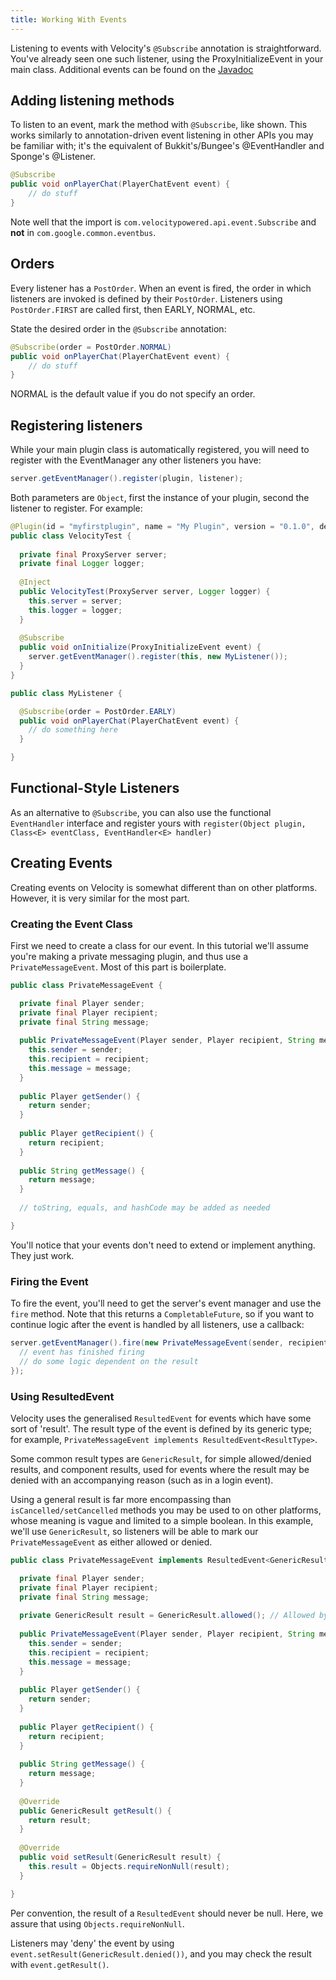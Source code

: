```yaml
---
title: Working With Events
---
```


Listening to events with Velocity's `@Subscribe` annotation is straightforward. You've already seen one such listener, using the ProxyInitializeEvent in your main class.
Additional events can be found on the [Javadoc](https://jd.velocitypowered.com/1.1.0/)

## Adding listening methods

To listen to an event, mark the method with `@Subscribe`, like shown. This works similarly to annotation-driven event listening
in other APIs you may be familiar with; it's the equivalent of Bukkit's/Bungee's @EventHandler and Sponge's @Listener.

```java
@Subscribe
public void onPlayerChat(PlayerChatEvent event) {
	// do stuff
}
```

<Caution>
    Note well that the import is <code>com.velocitypowered.api.event.Subscribe</code> and <strong>not</strong> in <code>com.google.common.eventbus</code>.
</Caution>

## Orders

Every listener has a `PostOrder`. When an event is fired, the order in which listeners are invoked is defined by their `PostOrder`. Listeners using
`PostOrder.FIRST` are called first, then EARLY, NORMAL, etc.

State the desired order in the `@Subscribe` annotation:

```java
@Subscribe(order = PostOrder.NORMAL)
public void onPlayerChat(PlayerChatEvent event) {
	// do stuff
}
```

NORMAL is the default value if you do not specify an order.

## Registering listeners

While your main plugin class is automatically registered, you will need to register with the EventManager any other listeners you have:

```java
server.getEventManager().register(plugin, listener);
```

Both parameters are `Object`, first the instance of your plugin, second the listener to register. For example:

```java
@Plugin(id = "myfirstplugin", name = "My Plugin", version = "0.1.0", dependencies = {@Dependency(id = "wonderplugin")})
public class VelocityTest {
  
  private final ProxyServer server;
  private final Logger logger;
  
  @Inject
  public VelocityTest(ProxyServer server, Logger logger) {
    this.server = server;
    this.logger = logger;
  }
  
  @Subscribe
  public void onInitialize(ProxyInitializeEvent event) {
    server.getEventManager().register(this, new MyListener());
  }
}

public class MyListener {

  @Subscribe(order = PostOrder.EARLY)
  public void onPlayerChat(PlayerChatEvent event) {
    // do something here
  }

}
```

## Functional-Style Listeners

As an alternative to `@Subscribe`, you can also use the functional `EventHandler` interface and register yours with
`register(Object plugin, Class<E> eventClass, EventHandler<E> handler)`

## Creating Events

Creating events on Velocity is somewhat different than on other platforms. However, it is very similar for the most part.

### Creating the Event Class

First we need to create a class for our event. In this tutorial we'll assume you're making a private messaging plugin, and thus use
a `PrivateMessageEvent`. Most of this part is boilerplate.

```java
public class PrivateMessageEvent {

  private final Player sender;
  private final Player recipient;
  private final String message;
  
  public PrivateMessageEvent(Player sender, Player recipient, String message) {
    this.sender = sender;
    this.recipient = recipient;
    this.message = message;
  }
  
  public Player getSender() {
    return sender;
  }
  
  public Player getRecipient() {
    return recipient;
  }
  
  public String getMessage() {
    return message;
  }
  
  // toString, equals, and hashCode may be added as needed

}

```

You'll notice that your events don't need to extend or implement anything. They just work.

### Firing the Event

To fire the event, you'll need to get the server's event manager and use the `fire` method. Note that this returns a `CompletableFuture`, so if you want to continue logic after the event is handled by all listeners, use a callback:

```java
server.getEventManager().fire(new PrivateMessageEvent(sender, recipient, message)).thenAccept((event) -> {
  // event has finished firing
  // do some logic dependent on the result
});
```

### Using ResultedEvent

Velocity uses the generalised `ResultedEvent` for events which have some sort of 'result'. The result type of the event is defined by its generic type; for example, `PrivateMessageEvent implements ResultedEvent<ResultType>`.

Some common result types are `GenericResult`, for simple allowed/denied results, and component results, used for events where the result may be denied with an accompanying reason (such as in a login event).

Using a general result is far more encompassing than `isCancelled/setCancelled` methods you may be used to on other platforms, whose meaning is vague and limited to a simple boolean. In this example, we'll use `GenericResult`, so listeners will be able to mark our `PrivateMessageEvent` as either allowed or denied.

```java
public class PrivateMessageEvent implements ResultedEvent<GenericResult> {

  private final Player sender;
  private final Player recipient;
  private final String message;
  
  private GenericResult result = GenericResult.allowed(); // Allowed by default
  
  public PrivateMessageEvent(Player sender, Player recipient, String message) {
    this.sender = sender;
    this.recipient = recipient;
    this.message = message;
  }
  
  public Player getSender() {
    return sender;
  }
  
  public Player getRecipient() {
    return recipient;
  }
  
  public String getMessage() {
    return message;
  }
  
  @Override
  public GenericResult getResult() {
    return result;
  }
  
  @Override
  public void setResult(GenericResult result) {
    this.result = Objects.requireNonNull(result);
  }

}

```

Per convention, the result of a `ResultedEvent` should never be null. Here, we assure that using `Objects.requireNonNull`.

Listeners may 'deny' the event by using `event.setResult(GenericResult.denied())`, and you may check the result
with `event.getResult()`.


